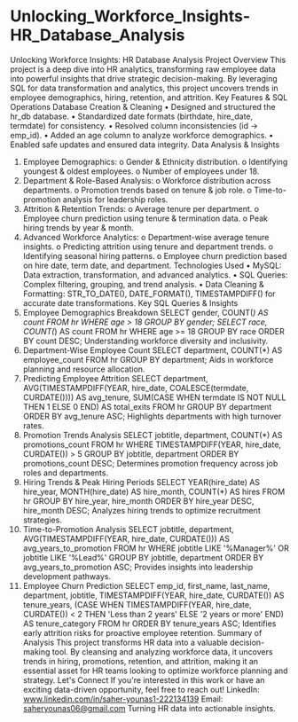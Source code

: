 # Unlocking_Workforce_Insights-HR_Database_Analysis
Unlocking Workforce Insights: HR Database Analysis
Project Overview
This project is a deep dive into HR analytics, transforming raw employee data into powerful insights that drive strategic decision-making. By leveraging SQL for data transformation and analytics, this project uncovers trends in employee demographics, hiring, retention, and attrition.
Key Features & SQL Operations
Database Creation & Cleaning
•	Designed and structured the hr_db database.
•	Standardized date formats (birthdate, hire_date, termdate) for consistency.
•	Resolved column inconsistencies (id → emp_id).
•	Added an age column to analyze workforce demographics.
•	Enabled safe updates and ensured data integrity.
Data Analysis & Insights
1.	Employee Demographics:
o	Gender & Ethnicity distribution.
o	Identifying youngest & oldest employees.
o	Number of employees under 18.
2.	Department & Role-Based Analysis:
o	Workforce distribution across departments.
o	Promotion trends based on tenure & job role.
o	Time-to-promotion analysis for leadership roles.
3.	Attrition & Retention Trends:
o	Average tenure per department.
o	Employee churn prediction using tenure & termination data.
o	Peak hiring trends by year & month.
4.	Advanced Workforce Analytics:
o	Department-wise average tenure insights.
o	Predicting attrition using tenure and department trends.
o	Identifying seasonal hiring patterns.
o	Employee churn prediction based on hire date, term date, and department.
Technologies Used
•	MySQL: Data extraction, transformation, and advanced analytics.
•	SQL Queries: Complex filtering, grouping, and trend analysis.
•	Data Cleaning & Formatting: STR_TO_DATE(), DATE_FORMAT(), TIMESTAMPDIFF() for accurate date transformations.
Key SQL Queries & Insights
1. Employee Demographics Breakdown
SELECT gender, COUNT(*) AS count FROM hr WHERE age > 18 GROUP BY gender;
SELECT race, COUNT(*) AS count FROM hr WHERE age >= 18 GROUP BY race ORDER BY count DESC;
Understanding workforce diversity and inclusivity.
2. Department-Wise Employee Count
SELECT department, COUNT(*) AS employee_count FROM hr GROUP BY department;
Aids in workforce planning and resource allocation.
3. Predicting Employee Attrition
SELECT department, AVG(TIMESTAMPDIFF(YEAR, hire_date, COALESCE(termdate, CURDATE()))) AS avg_tenure,
SUM(CASE WHEN termdate IS NOT NULL THEN 1 ELSE 0 END) AS total_exits
FROM hr
GROUP BY department ORDER BY avg_tenure ASC;
Highlights departments with high turnover rates.
4. Promotion Trends Analysis
SELECT jobtitle, department, COUNT(*) AS promotions_count FROM hr
WHERE TIMESTAMPDIFF(YEAR, hire_date, CURDATE()) > 5
GROUP BY jobtitle, department ORDER BY promotions_count DESC;
Determines promotion frequency across job roles and departments.
5. Hiring Trends & Peak Hiring Periods
SELECT YEAR(hire_date) AS hire_year, MONTH(hire_date) AS hire_month, COUNT(*) AS hires
FROM hr GROUP BY hire_year, hire_month ORDER BY hire_year DESC, hire_month DESC;
Analyzes hiring trends to optimize recruitment strategies.
6. Time-to-Promotion Analysis
SELECT jobtitle, department, AVG(TIMESTAMPDIFF(YEAR, hire_date, CURDATE())) AS avg_years_to_promotion
FROM hr WHERE jobtitle LIKE '%Manager%' OR jobtitle LIKE '%Lead%'
GROUP BY jobtitle, department ORDER BY avg_years_to_promotion ASC;
Provides insights into leadership development pathways.
7. Employee Churn Prediction
SELECT emp_id, first_name, last_name, department, jobtitle,
       TIMESTAMPDIFF(YEAR, hire_date, CURDATE()) AS tenure_years,
       (CASE 
           WHEN TIMESTAMPDIFF(YEAR, hire_date, CURDATE()) < 2 THEN 'Less than 2 years'
           ELSE '2 years or more'
        END) AS tenure_category
FROM hr
ORDER BY tenure_years ASC;
Identifies early attrition risks for proactive employee retention.
Summary of Analysis
This project transforms HR data into a valuable decision-making tool. By cleansing and analyzing workforce data, it uncovers trends in hiring, promotions, retention, and attrition, making it an essential asset for HR teams looking to optimize workforce planning and strategy.
Let's Connect
If you're interested in this work or have an exciting data-driven opportunity, feel free to reach out! 
LinkedIn:  www.linkedin.com/in/saher-younas1-222134139
Email: saheryounas06@gmail.com
Turning HR data into actionable insights.

